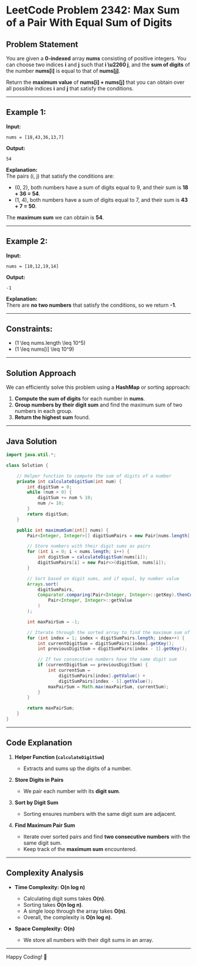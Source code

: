 # LeetCode Problem 2342: Max Sum of a Pair With Equal Sum of Digits

## Problem Statement

You are given a **0-indexed** array **nums** consisting of positive integers. You can choose two indices **i** and **j** such that **i \u2260 j**, and the **sum of digits** of the number **nums[i]** is equal to that of **nums[j]**.

Return the **maximum value** of **nums[i] + nums[j]** that you can obtain over all possible indices **i** and **j** that satisfy the conditions.

---

## Example 1:

**Input:**
```
nums = [18,43,36,13,7]
```
**Output:**
```
54
```
**Explanation:**  
The pairs (i, j) that satisfy the conditions are:
- (0, 2), both numbers have a sum of digits equal to 9, and their sum is **18 + 36 = 54**.
- (1, 4), both numbers have a sum of digits equal to 7, and their sum is **43 + 7 = 50**.

The **maximum sum** we can obtain is **54**.

---

## Example 2:

**Input:**
```
nums = [10,12,19,14]
```
**Output:**
```
-1
```
**Explanation:**  
There are **no two numbers** that satisfy the conditions, so we return **-1**.

---

## Constraints:

- \(1 \leq nums.length \leq 10^5\)
- \(1 \leq nums[i] \leq 10^9\)

---

## **Solution Approach**
We can efficiently solve this problem using a **HashMap** or sorting approach:

1. **Compute the sum of digits** for each number in **nums**.
2. **Group numbers by their digit sum** and find the maximum sum of two numbers in each group.
3. **Return the highest sum** found.

---

## **Java Solution**
```java
import java.util.*;

class Solution {

    // Helper function to compute the sum of digits of a number
    private int calculateDigitSum(int num) {
        int digitSum = 0;
        while (num > 0) {
            digitSum += num % 10;
            num /= 10;
        }
        return digitSum;
    }

    public int maximumSum(int[] nums) {
        Pair<Integer, Integer>[] digitSumPairs = new Pair[nums.length];

        // Store numbers with their digit sums as pairs
        for (int i = 0; i < nums.length; i++) {
            int digitSum = calculateDigitSum(nums[i]);
            digitSumPairs[i] = new Pair<>(digitSum, nums[i]);
        }

        // Sort based on digit sums, and if equal, by number value
        Arrays.sort(
            digitSumPairs,
            Comparator.comparing(Pair<Integer, Integer>::getKey).thenComparing(
                Pair<Integer, Integer>::getValue
            )
        );

        int maxPairSum = -1;

        // Iterate through the sorted array to find the maximum sum of pairs
        for (int index = 1; index < digitSumPairs.length; index++) {
            int currentDigitSum = digitSumPairs[index].getKey();
            int previousDigitSum = digitSumPairs[index - 1].getKey();

            // If two consecutive numbers have the same digit sum
            if (currentDigitSum == previousDigitSum) {
                int currentSum =
                    digitSumPairs[index].getValue() +
                    digitSumPairs[index - 1].getValue();
                maxPairSum = Math.max(maxPairSum, currentSum);
            }
        }

        return maxPairSum;
    }
}
```

---

## **Code Explanation**
1. **Helper Function (`calculateDigitSum`)**  
   - Extracts and sums up the digits of a number.

2. **Store Digits in Pairs**  
   - We pair each number with its **digit sum**.

3. **Sort by Digit Sum**  
   - Sorting ensures numbers with the same digit sum are adjacent.

4. **Find Maximum Pair Sum**  
   - Iterate over sorted pairs and find **two consecutive numbers** with the same digit sum.
   - Keep track of the **maximum sum** encountered.

---

## **Complexity Analysis**
- **Time Complexity:** **O(n log n)**  
  - Calculating digit sums takes **O(n)**.  
  - Sorting takes **O(n log n)**.  
  - A single loop through the array takes **O(n)**.  
  - Overall, the complexity is **O(n log n)**.

- **Space Complexity:** **O(n)**  
  - We store all numbers with their digit sums in an array.

---

Happy Coding! 🚀


